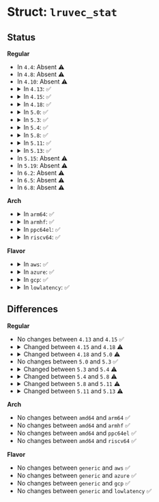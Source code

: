 # Struct: <code>lruvec_stat</code>

## Status
<b>Regular</b>
<ul>
<li>
In <code>4.4</code>: Absent ⚠️
</li>
<li>
In <code>4.8</code>: Absent ⚠️
</li>
<li>
In <code>4.10</code>: Absent ⚠️
</li>
<li>
<details>
<summary>In <code>4.13</code>: ✅</summary>

```c
struct lruvec_stat {
    long int count[27];
};
```
</details>
</li>
<li>
<details>
<summary>In <code>4.15</code>: ✅</summary>

```c
struct lruvec_stat {
    long int count[27];
};
```
</details>
</li>
<li>
<details>
<summary>In <code>4.18</code>: ✅</summary>

```c
struct lruvec_stat {
    long int count[28];
};
```
</details>
</li>
<li>
<details>
<summary>In <code>5.0</code>: ✅</summary>

```c
struct lruvec_stat {
    long int count[30];
};
```
</details>
</li>
<li>
<details>
<summary>In <code>5.3</code>: ✅</summary>

```c
struct lruvec_stat {
    long int count[30];
};
```
</details>
</li>
<li>
<details>
<summary>In <code>5.4</code>: ✅</summary>

```c
struct lruvec_stat {
    long int count[32];
};
```
</details>
</li>
<li>
<details>
<summary>In <code>5.8</code>: ✅</summary>

```c
struct lruvec_stat {
    long int count[33];
};
```
</details>
</li>
<li>
<details>
<summary>In <code>5.11</code>: ✅</summary>

```c
struct lruvec_stat {
    long int count[38];
};
```
</details>
</li>
<li>
<details>
<summary>In <code>5.13</code>: ✅</summary>

```c
struct lruvec_stat {
    long int count[39];
};
```
</details>
</li>
<li>
In <code>5.15</code>: Absent ⚠️
</li>
<li>
In <code>5.19</code>: Absent ⚠️
</li>
<li>
In <code>6.2</code>: Absent ⚠️
</li>
<li>
In <code>6.5</code>: Absent ⚠️
</li>
<li>
In <code>6.8</code>: Absent ⚠️
</li>
</ul>
<b>Arch</b>
<ul>
<li>
<details>
<summary>In <code>arm64</code>: ✅</summary>

```c
struct lruvec_stat {
    long int count[32];
};
```
</details>
</li>
<li>
<details>
<summary>In <code>armhf</code>: ✅</summary>

```c
struct lruvec_stat {
    long int count[32];
};
```
</details>
</li>
<li>
<details>
<summary>In <code>ppc64el</code>: ✅</summary>

```c
struct lruvec_stat {
    long int count[32];
};
```
</details>
</li>
<li>
<details>
<summary>In <code>riscv64</code>: ✅</summary>

```c
struct lruvec_stat {
    long int count[32];
};
```
</details>
</li>
</ul>
<b>Flavor</b>
<ul>
<li>
<details>
<summary>In <code>aws</code>: ✅</summary>

```c
struct lruvec_stat {
    long int count[32];
};
```
</details>
</li>
<li>
<details>
<summary>In <code>azure</code>: ✅</summary>

```c
struct lruvec_stat {
    long int count[32];
};
```
</details>
</li>
<li>
<details>
<summary>In <code>gcp</code>: ✅</summary>

```c
struct lruvec_stat {
    long int count[32];
};
```
</details>
</li>
<li>
<details>
<summary>In <code>lowlatency</code>: ✅</summary>

```c
struct lruvec_stat {
    long int count[32];
};
```
</details>
</li>
</ul>

## Differences
<b>Regular</b>
<ul>
<li>
No changes between <code>4.13</code> and <code>4.15</code> ✅
</li>
<li>
<details>
<summary>Changed between <code>4.15</code> and <code>4.18</code> ⚠️</summary>
<ul>
<li>
<b>Field type changed. </b>
<code>long int count[27]</code> ➡️ <code>long int count[28]</code>
</li>
</ul>
</details>
</li>
<li>
<details>
<summary>Changed between <code>4.18</code> and <code>5.0</code> ⚠️</summary>
<ul>
<li>
<b>Field type changed. </b>
<code>long int count[28]</code> ➡️ <code>long int count[30]</code>
</li>
</ul>
</details>
</li>
<li>
No changes between <code>5.0</code> and <code>5.3</code> ✅
</li>
<li>
<details>
<summary>Changed between <code>5.3</code> and <code>5.4</code> ⚠️</summary>
<ul>
<li>
<b>Field type changed. </b>
<code>long int count[30]</code> ➡️ <code>long int count[32]</code>
</li>
</ul>
</details>
</li>
<li>
<details>
<summary>Changed between <code>5.4</code> and <code>5.8</code> ⚠️</summary>
<ul>
<li>
<b>Field type changed. </b>
<code>long int count[32]</code> ➡️ <code>long int count[33]</code>
</li>
</ul>
</details>
</li>
<li>
<details>
<summary>Changed between <code>5.8</code> and <code>5.11</code> ⚠️</summary>
<ul>
<li>
<b>Field type changed. </b>
<code>long int count[33]</code> ➡️ <code>long int count[38]</code>
</li>
</ul>
</details>
</li>
<li>
<details>
<summary>Changed between <code>5.11</code> and <code>5.13</code> ⚠️</summary>
<ul>
<li>
<b>Field type changed. </b>
<code>long int count[38]</code> ➡️ <code>long int count[39]</code>
</li>
</ul>
</details>
</li>
</ul>
<b>Arch</b>
<ul>
<li>
No changes between <code>amd64</code> and <code>arm64</code> ✅
</li>
<li>
No changes between <code>amd64</code> and <code>armhf</code> ✅
</li>
<li>
No changes between <code>amd64</code> and <code>ppc64el</code> ✅
</li>
<li>
No changes between <code>amd64</code> and <code>riscv64</code> ✅
</li>
</ul>
<b>Flavor</b>
<ul>
<li>
No changes between <code>generic</code> and <code>aws</code> ✅
</li>
<li>
No changes between <code>generic</code> and <code>azure</code> ✅
</li>
<li>
No changes between <code>generic</code> and <code>gcp</code> ✅
</li>
<li>
No changes between <code>generic</code> and <code>lowlatency</code> ✅
</li>
</ul>
